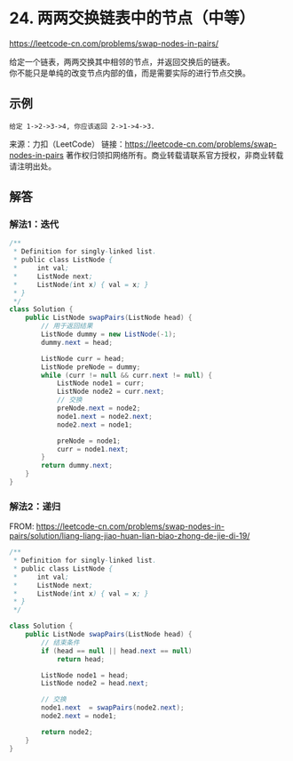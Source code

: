 # 24. 两两交换链表中的节点（中等）
https://leetcode-cn.com/problems/swap-nodes-in-pairs/

给定一个链表，两两交换其中相邻的节点，并返回交换后的链表。\
你不能只是单纯的改变节点内部的值，而是需要实际的进行节点交换。

## 示例
```
给定 1->2->3->4, 你应该返回 2->1->4->3.
```

来源：力扣（LeetCode）
链接：https://leetcode-cn.com/problems/swap-nodes-in-pairs
著作权归领扣网络所有。商业转载请联系官方授权，非商业转载请注明出处。

## 解答
### 解法1：迭代
```java
/**
 * Definition for singly-linked list.
 * public class ListNode {
 *     int val;
 *     ListNode next;
 *     ListNode(int x) { val = x; }
 * }
 */
class Solution {
    public ListNode swapPairs(ListNode head) {
        // 用于返回结果
        ListNode dummy = new ListNode(-1);
        dummy.next = head;

        ListNode curr = head;
        ListNode preNode = dummy;
        while (curr != null && curr.next != null) {
            ListNode node1 = curr;
            ListNode node2 = curr.next;
            // 交换
            preNode.next = node2;
            node1.next = node2.next;
            node2.next = node1;

            preNode = node1;
            curr = node1.next;
        }
        return dummy.next;
    }
}
```
### 解法2：递归
FROM: https://leetcode-cn.com/problems/swap-nodes-in-pairs/solution/liang-liang-jiao-huan-lian-biao-zhong-de-jie-di-19/
```java
/**
 * Definition for singly-linked list.
 * public class ListNode {
 *     int val;
 *     ListNode next;
 *     ListNode(int x) { val = x; }
 * }
 */

class Solution {
    public ListNode swapPairs(ListNode head) {
        // 结束条件
        if (head == null || head.next == null)
            return head;

        ListNode node1 = head;
        ListNode node2 = head.next;

        // 交换
        node1.next  = swapPairs(node2.next);
        node2.next = node1;

        return node2;
    }
}
```